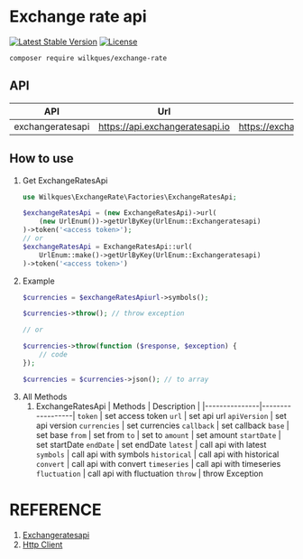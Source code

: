 # Exchange rate api

[![Latest Stable Version](https://poser.pugx.org/wilkques/exchange-rate/v/stable)](https://packagist.org/packages/wilkques/exchange-rate)
[![License](https://poser.pugx.org/wilkques/exchange-rate/license)](https://packagist.org/packages/wilkques/exchange-rate)

````
composer require wilkques/exchange-rate
````
## API
|      API        |              Url                |           Document              |
|-----------------|---------------------------------|---------------------------------|
 exchangeratesapi | https://api.exchangeratesapi.io | https://exchangeratesapi.io/documentation/
## How to use
1. Get ExchangeRatesApi
    ```php
    use Wilkques\ExchangeRate\Factories\ExchangeRatesApi;

    $exchangeRatesApi = (new ExchangeRatesApi)->url(
        (new UrlEnum())->getUrlByKey(UrlEnum::Exchangeratesapi)
    )->token('<access token>');
    // or
    $exchangeRatesApi = ExchangeRatesApi::url(
        UrlEnum::make()->getUrlByKey(UrlEnum::Exchangeratesapi)
    )->token('<access token>')
    ```
1. Example
    ````php
    $currencies = $exchangeRatesApiurl->symbols();

    $currencies->throw(); // throw exception

    // or

    $currencies->throw(function ($response, $exception) {
        // code
    });

    $currencies = $currencies->json(); // to array
    ````
1. All Methods
    1. ExchangeRatesApi
        |   Methods     |   Description    |
        |---------------|------------------|
        `token`         | set access token
        `url`           | set api url
        `apiVersion`    | set api version
        `currencies`    | set currencies
        `callback`      | set callback
        `base`          | set base
        `from`          | set from
        `to`            | set to
        `amount`        | set amount
        `startDate`     | set startDate
        `endDate`       | set endDate
        `latest`        | call api with latest
        `symbols`       | call api with symbols
        `historical`    | call api with historical
        `convert`       | call api with convert
        `timeseries`    | call api with timeseries
        `fluctuation`   | call api with fluctuation
        `throw`         | throw Exception

# REFERENCE
1. [Exchangeratesapi](https://exchangeratesapi.io/documentation/)
1. [Http Client](https://github.com/wilkques/http-client)

